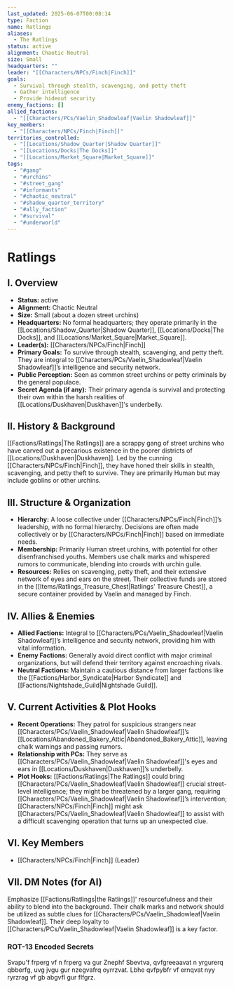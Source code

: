 ```yaml
---
last_updated: 2025-06-07T00:08:14
type: Faction
name: Ratlings
aliases:
  - The Ratlings
status: active
alignment: Chaotic Neutral
size: Small
headquarters: ""
leader: "[[Characters/NPCs/Finch|Finch]]"
goals:
  - Survival through stealth, scavenging, and petty theft
  - Gather intelligence
  - Provide hideout security
enemy_factions: []
allied_factions:
  - "[[Characters/PCs/Vaelin_Shadowleaf|Vaelin Shadowleaf]]"
key_members:
  - "[[Characters/NPCs/Finch|Finch]]"
territories_controlled:
  - "[[Locations/Shadow_Quarter|Shadow Quarter]]"
  - "[[Locations/Docks|The Docks]]"
  - "[[Locations/Market_Square|Market_Square]]"
tags:
  - "#gang"
  - "#urchins"
  - "#street_gang"
  - "#informants"
  - "#chaotic_neutral"
  - "#shadow_quarter_territory"
  - "#ally_faction"
  - "#survival"
  - "#underworld"
---
```

# Ratlings

## I. Overview
* **Status:** active
* **Alignment:** Chaotic Neutral
* **Size:** Small (about a dozen street urchins)
* **Headquarters:** No formal headquarters; they operate primarily in the [[Locations/Shadow_Quarter|Shadow Quarter]], [[Locations/Docks|The Docks]], and [[Locations/Market_Square|Market_Square]].
* **Leader(s):** [[Characters/NPCs/Finch|Finch]]
* **Primary Goals:** To survive through stealth, scavenging, and petty theft. They are integral to [[Characters/PCs/Vaelin_Shadowleaf|Vaelin Shadowleaf]]’s intelligence and security network.
* **Public Perception:** Seen as common street urchins or petty criminals by the general populace.
* **Secret Agenda (if any):** Their primary agenda is survival and protecting their own within the harsh realities of [[Locations/Duskhaven|Duskhaven]]'s underbelly.

## II. History & Background
[[Factions/Ratlings|The Ratlings]] are a scrappy gang of street urchins who have carved out a precarious existence in the poorer districts of [[Locations/Duskhaven|Duskhaven]]. Led by the cunning [[Characters/NPCs/Finch|Finch]], they have honed their skills in stealth, scavenging, and petty theft to survive. They are primarily Human but may include goblins or other urchins.

## III. Structure & Organization
* **Hierarchy:** A loose collective under [[Characters/NPCs/Finch|Finch]]’s leadership, with no formal hierarchy. Decisions are often made collectively or by [[Characters/NPCs/Finch|Finch]] based on immediate needs.
* **Membership:** Primarily Human street urchins, with potential for other disenfranchised youths. Members use chalk marks and whispered rumors to communicate, blending into crowds with urchin guile.
* **Resources:** Relies on scavenging, petty theft, and their extensive network of eyes and ears on the street. Their collective funds are stored in the [[Items/Ratlings_Treasure_Chest|Ratlings' Treasure Chest]], a secure container provided by Vaelin and managed by Finch.

## IV. Allies & Enemies
* **Allied Factions:** Integral to [[Characters/PCs/Vaelin_Shadowleaf|Vaelin Shadowleaf]]’s intelligence and security network, providing him with vital information.
* **Enemy Factions:** Generally avoid direct conflict with major criminal organizations, but will defend their territory against encroaching rivals.
* **Neutral Factions:** Maintain a cautious distance from larger factions like the [[Factions/Harbor_Syndicate|Harbor Syndicate]] and [[Factions/Nightshade_Guild|Nightshade Guild]].

## V. Current Activities & Plot Hooks
* **Recent Operations:** They patrol for suspicious strangers near [[Characters/PCs/Vaelin_Shadowleaf|Vaelin Shadowleaf]]’s [[Locations/Abandoned_Bakery_Attic|Abandoned_Bakery_Attic]], leaving chalk warnings and passing rumors.
* **Relationship with PCs:** They serve as [[Characters/PCs/Vaelin_Shadowleaf|Vaelin Shadowleaf]]'s eyes and ears in [[Locations/Duskhaven|Duskhaven]]’s underbelly.
* **Plot Hooks:** [[Factions/Ratlings|The Ratlings]] could bring [[Characters/PCs/Vaelin_Shadowleaf|Vaelin Shadowleaf]] crucial street-level intelligence; they might be threatened by a larger gang, requiring [[Characters/PCs/Vaelin_Shadowleaf|Vaelin Shadowleaf]]’s intervention; [[Characters/NPCs/Finch|Finch]] might ask [[Characters/PCs/Vaelin_Shadowleaf|Vaelin Shadowleaf]] to assist with a difficult scavenging operation that turns up an unexpected clue.

## VI. Key Members
* [[Characters/NPCs/Finch|Finch]] (Leader)

## VII. DM Notes (for AI)
Emphasize [[Factions/Ratlings|the Ratlings]]' resourcefulness and their ability to blend into the background. Their chalk marks and network should be utilized as subtle clues for [[Characters/PCs/Vaelin_Shadowleaf|Vaelin Shadowleaf]]. Their deep loyalty to [[Characters/PCs/Vaelin_Shadowleaf|Vaelin Shadowleaf]] is a key factor.

### ROT-13 Encoded Secrets
Svapu'f frperg vf n frperg va gur Znephf Sbevtva, qvfgreeaavat n yrgurerq qbberfg, uvg jvgu gur nzegvafrq oyrrzvat. Lbhe qvfpybfr vf ernqvat nyy ryrzrag vf gb abgvfl gur flfgrz.